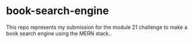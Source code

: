 # book-search-engine
This repo represents my submission for the module 21 challenge to make a book search engine using the MERN stack..
